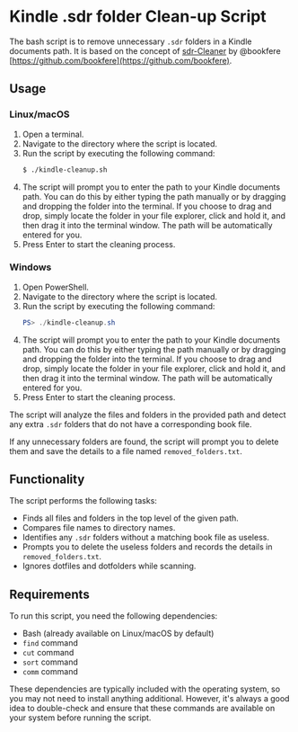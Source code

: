 # Kindle .sdr folder Clean-up Script

The bash script is to remove unnecessary `.sdr` folders in a Kindle documents path. It is based on the concept of [sdr-Cleaner](https://bookfere.com/post/43.html) by @bookfere [https://github.com/bookfere](https://github.com/bookfere).

## Usage

### Linux/macOS

1. Open a terminal.
2. Navigate to the directory where the script is located.
3. Run the script by executing the following command:
   ```bash
   $ ./kindle-cleanup.sh
   ```
4. The script will prompt you to enter the path to your Kindle documents path. You can do this by either typing the path manually or by dragging and dropping the folder into the terminal. If you choose to drag and drop, simply locate the folder in your file explorer, click and hold it, and then drag it into the terminal window. The path will be automatically entered for you.
5. Press Enter to start the cleaning process.

### Windows

1. Open PowerShell.
2. Navigate to the directory where the script is located.
3. Run the script by executing the following command:
   ```powershell
   PS> ./kindle-cleanup.sh
   ```
4. The script will prompt you to enter the path to your Kindle documents path. You can do this by either typing the path manually or by dragging and dropping the folder into the terminal. If you choose to drag and drop, simply locate the folder in your file explorer, click and hold it, and then drag it into the terminal window. The path will be automatically entered for you.
5. Press Enter to start the cleaning process. 

The script will analyze the files and folders in the provided path and detect any extra `.sdr` folders that do not have a corresponding book file.

If any unnecessary folders are found, the script will prompt you to delete them and save the details to a file named `removed_folders.txt`.

## Functionality

The script performs the following tasks:

- Finds all files and folders in the top level of the given path.
- Compares file names to directory names.
- Identifies any `.sdr` folders without a matching book file as useless.
- Prompts you to delete the useless folders and records the details in `removed_folders.txt`.
- Ignores dotfiles and dotfolders while scanning.

## Requirements

To run this script, you need the following dependencies:

- Bash (already available on Linux/macOS by default)
- `find` command
- `cut` command
- `sort` command
- `comm` command

These dependencies are typically included with the operating system, so you may not need to install anything additional. However, it's always a good idea to double-check and ensure that these commands are available on your system before running the script.
